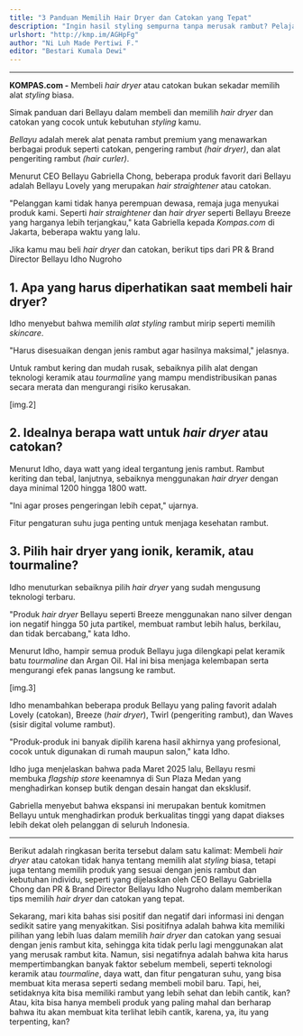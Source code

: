 ```yaml
---
title: "3 Panduan Memilih Hair Dryer dan Catokan yang Tepat"
description: "Ingin hasil styling sempurna tanpa merusak rambut? Pelajari cara memilih hair dryer dan catokan terbaik yang sesuai dengan  kebutuhanmu."
urlshort: "http://kmp.im/AGHpFg"
author: "Ni Luh Made Pertiwi F."
editor: "Bestari Kumala Dewi"
---
```


---

**KOMPAS.com -** Membeli *hair dryer* atau catokan bukan sekadar memilih alat *styling* biasa.

Simak panduan dari Bellayu dalam membeli dan memilih *hair dryer* dan catokan yang cocok untuk kebutuhan *styling* kamu. 

*Bellayu* adalah merek alat penata rambut premium yang menawarkan berbagai produk seperti catokan, pengering rambut *(hair dryer)*, dan alat pengeriting rambut *(hair curler)*.

Menurut CEO Bellayu Gabriella Chong, beberapa produk favorit dari Bellayu adalah Bellayu Lovely yang merupakan *hair straightener* atau catokan. 

\"Pelanggan kami tidak hanya perempuan dewasa, remaja juga menyukai produk kami. Seperti *hair straightener* dan *hair dryer* seperti Bellayu Breeze yang harganya lebih terjangkau,\" kata Gabriella kepada *Kompas.com* di Jakarta, beberapa waktu yang lalu.

Jika kamu mau beli *hair dryer* dan catokan, berikut tips dari PR & Brand Director Bellayu Idho Nugroho 

## 1. Apa yang harus diperhatikan saat membeli hair dryer?

Idho menyebut bahwa memilih *alat styling* rambut mirip seperti memilih *skincare*. 

"Harus disesuaikan dengan jenis rambut agar hasilnya maksimal," jelasnya. 

Untuk rambut kering dan mudah rusak, sebaiknya pilih alat dengan teknologi keramik atau *tourmaline* yang mampu mendistribusikan panas secara merata dan mengurangi risiko kerusakan.

\[img.2\]

## 2. Idealnya berapa watt untuk *hair dryer* atau catokan?

Menurut Idho, daya watt yang ideal tergantung jenis rambut. Rambut keriting dan tebal, lanjutnya, sebaiknya menggunakan *hair dryer* dengan daya minimal 1200 hingga 1800 watt.

\"Ini agar proses pengeringan lebih cepat," ujarnya. 

Fitur pengaturan suhu juga penting untuk menjaga kesehatan rambut.

## 3. Pilih hair dryer yang ionik, keramik, atau tourmaline?

Idho menuturkan sebaiknya pilih *hair dryer* yang sudah mengusung teknologi terbaru. 

\"Produk *hair dryer* Bellayu seperti Breeze menggunakan nano silver dengan ion negatif hingga 50 juta partikel, membuat rambut lebih halus, berkilau, dan tidak bercabang,\" kata Idho.  

Menurut Idho, hampir semua produk Bellayu juga dilengkapi pelat keramik batu *tourmaline* dan Argan Oil. Hal ini bisa menjaga kelembapan serta mengurangi efek panas langsung ke rambut.

\[img.3\]

Idho menambahkan beberapa produk Bellayu yang paling favorit adalah Lovely (catokan), Breeze (*hair dryer*), Twirl (pengeriting rambut), dan Waves (sisir digital volume rambut).

\"Produk-produk ini banyak dipilih karena hasil akhirnya yang profesional, cocok untuk digunakan di rumah maupun salon,\" kata Idho. 

Idho juga menjelaskan bahwa pada Maret 2025 lalu, Bellayu resmi membuka *flagship store* keenamnya di Sun Plaza Medan yang menghadirkan konsep butik dengan desain hangat dan eksklusif.

Gabriella menyebut bahwa ekspansi ini merupakan bentuk komitmen Bellayu untuk menghadirkan produk berkualitas tinggi yang dapat diakses lebih dekat oleh pelanggan di seluruh Indonesia.

---
Berikut adalah ringkasan berita tersebut dalam satu kalimat: Membeli *hair dryer* atau catokan tidak hanya tentang memilih alat *styling* biasa, tetapi juga tentang memilih produk yang sesuai dengan jenis rambut dan kebutuhan individu, seperti yang dijelaskan oleh CEO Bellayu Gabriella Chong dan PR & Brand Director Bellayu Idho Nugroho dalam memberikan tips memilih *hair dryer* dan catokan yang tepat.

Sekarang, mari kita bahas sisi positif dan negatif dari informasi ini dengan sedikit satire yang menyakitkan. Sisi positifnya adalah bahwa kita memiliki pilihan yang lebih luas dalam memilih *hair dryer* dan catokan yang sesuai dengan jenis rambut kita, sehingga kita tidak perlu lagi menggunakan alat yang merusak rambut kita. Namun, sisi negatifnya adalah bahwa kita harus mempertimbangkan banyak faktor sebelum membeli, seperti teknologi keramik atau *tourmaline*, daya watt, dan fitur pengaturan suhu, yang bisa membuat kita merasa seperti sedang membeli mobil baru. Tapi, hei, setidaknya kita bisa memiliki rambut yang lebih sehat dan lebih cantik, kan? Atau, kita bisa hanya membeli produk yang paling mahal dan berharap bahwa itu akan membuat kita terlihat lebih cantik, karena, ya, itu yang terpenting, kan?
